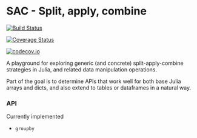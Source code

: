 # SAC - Split, apply, combine

[![Build Status](https://travis-ci.org/andyferris/SAC.jl.svg?branch=master)](https://travis-ci.org/andyferris/SAC.jl)

[![Coverage Status](https://coveralls.io/repos/andyferris/SAC.jl/badge.svg?branch=master&service=github)](https://coveralls.io/github/andyferris/SAC.jl?branch=master)

[![codecov.io](http://codecov.io/github/andyferris/SAC.jl/coverage.svg?branch=master)](http://codecov.io/github/andyferris/SAC.jl?branch=master)

A playground for exploring generic (and concrete) split-apply-combine strategies in Julia,
and related data manipulation operations.

Part of the goal is to determine APIs that work well for both base Julia arrays and dicts,
and also extend to tables or dataframes in a natural way.

### API

Currently implemented

 * `groupby`